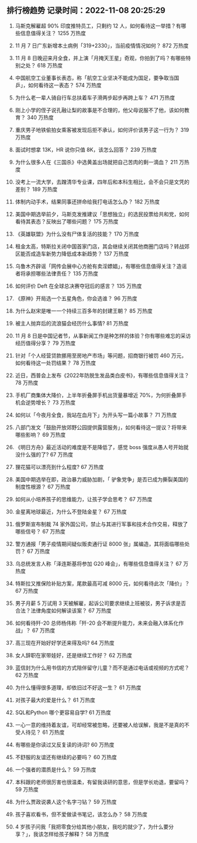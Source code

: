 
## 排行榜趋势 记录时间：2022-11-08 20:25:29
  
  1. 马斯克解雇超 90% 印度推特员工，只剩约 12 人，如何看待这一举措？有哪些信息值得关注？ 1255 万热度
    
  2. 11 月 7 日广东新增本土病例「319+2330」，当前疫情情况如何？ 872 万热度
    
  3. 11 月 8 日晚迎来月全食，并上演「月掩天王星」奇观，你拍到了吗？有哪些特别之处？ 618 万热度
    
  4. 中国航空工业董事长表态，称「航空工业坚决不能成为国足，要争取当国乒」，如何看待这一表态？ 574 万热度
    
  5. 为什么老一辈人骑自行车总扶着车子滑两步起步再跨上车？ 471 万热度
    
  6. 刚上小学的侄子说孔融让梨的故事是不合理的，他父母说服不了他，该如何教育？ 340 万热度
    
  7. 重庆男子地铁偷拍女乘客被发现后拒不承认，如何评价该男子这一行为？ 319 万热度
    
  8. 面试时想拿 13K，HR 说你只值 8K，该怎么回答？ 239 万热度
    
  9. 为什么很多人在《三国杀》中选黄盖出场就把自己苦肉的剩一滴血？ 211 万热度
    
  10. 没考上一流大学，去蹭清华专业课，四年后和本科生相比，会不会只是文凭的差别？ 189 万热度
    
  11. 体制内动手术，结果同事还拼命给我打电话怎么办？ 182 万热度
    
  12. 美国中期选举前夕，马斯克发推建议「思想独立」的选民投票给共和党，如何看待其表态？反映出了哪些问题？ 175 万热度
    
  13. 《英雄联盟》为什么没有尸体复活的技能？ 170 万热度
    
  14. 租金太高，特斯拉关闭中国首家门店，其会继续关闭其他商圈门店吗？转战郊区能否成造车新势力降低成本新趋势？ 137 万热度
    
  15. 乌鲁木齐辟谣「网传会展中心方舱有卖淫嫖娼」，有哪些信息值得关注？造谣者将承担哪些法律责任？ 135 万热度
    
  16. 如何评价 Deft 在全球总决赛夺冠后的感言？ 135 万热度
    
  17. 《原神》开局选一个五星角色，你会选谁？ 96 万热度
    
  18. 为什么赵宋是唯一一个持续三百多年的封建王朝？ 85 万热度
    
  19. 被主人抛弃后的流浪猫会经历什么事情? 81 万热度
    
  20. 11 月 8 日是中国记者节，从事新闻工作是种怎样的体验？你有哪些难忘的采访经历值得分享？ 79 万热度
    
  21. 针对「个人经营贷款挪用至房地产市场」等问题，招商银行被罚 460 万元，如何看待这一处罚结果？ 78 万热度
    
  22. 近日，西普会上发布《2022年防脱生发品类白皮书》，有哪些信息值得关注？ 78 万热度
    
  23. 手机厂商集体大降价，上半年折叠屏手机出货量暴增近 70%，为何折叠屏手机会逆势增长？ 73 万热度
    
  24. 如何以「今夜月全食，我站在血月下」为开头写一篇小故事？ 71 万热度
    
  25. 八部门发文「鼓励开放郊野公园提供露营服务」，如何看待这一提议？将带来哪些影响？ 69 万热度
    
  26. 《明日方舟》最近活动的难度是不是降低了，感觉 boss 强度从愚人号开始就没什么强的了? 67 万热度
    
  27. 狸花猫可以漂亮到什么程度? 67 万热度
    
  28. 美国中期选举在即，政治暴力威胁加剧，「 驴象党争」是否已成为撕裂美国的制度性根源？ 67 万热度
    
  29. 如何从小培养孩子的思维能力，让孩子学会思考？ 67 万热度
    
  30. 金星离地球最近，为什么不登陆金星？ 67 万热度
    
  31. 俄罗斯宣布制裁 74 家外国公司，禁止与其进行军事和技术合作交易，释放了哪些信号？ 67 万热度
    
  32. 警方通报「男子疫情期间疑似贩卖通行证 8000 张」属编造，其将面临哪些处罚？ 67 万热度
    
  33. 乌总统发言人称「泽连斯基将参加 G20 峰会」，有哪些信息值得关注？ 67 万热度
    
  34. 特斯拉又推保险补贴方案，尾款最高可减 8000 元，如何看待此次「降价」？ 67 万热度
    
  35. 男子月薪 5 万试用 3 天被解雇，起诉公司要求继续上班被驳，男子诉求是否合法？法律角度如何解读该案？ 67 万热度
    
  36. 如何看待歼-20 总师杨伟称「歼-20 会不断提升能力，未来会融入体系化作战」？ 67 万热度
    
  37. 高三现在开始好好学还来得及吗? 64 万热度
    
  38. 女人辞职在家带娃好，还是继续工作好？ 62 万热度
    
  39. 蓝信封为什么用书信的方式陪伴留守儿童？而不是通过电话或视频的方式呢？ 62 万热度
    
  40. 为什么懂得很多道理，却依旧过不好这一生？ 61 万热度
    
  41. 对孩子最大的爱是什么？ 61 万热度
    
  42. SQL和Python 哪个更容易自学? 61 万热度
    
  43. 一心一意的维持着友谊，可却经常被忽略，还要被人给误解，我是不是真的不受人待见？ 61 万热度
    
  44. 有哪些是你读过又反复读的诗词? 60 万热度
    
  45. 不舒服的友谊还有继续的必要吗？ 60 万热度
    
  46. 一个强者的潜质是什么？ 59 万热度
    
  47. 本科跟的老师很厉害也很温柔，有留我读研的意思，但是学长劝退，要留吗？ 59 万热度
    
  48. 为什么贾政说袭人这个名字刁钻？ 59 万热度
    
  49. 孩子喜欢看书，但不爱做读书笔记，该怎么办？ 58 万热度
    
  50. 4 岁孩子问我「我把零食分给其他小朋友，我吃的就少了，为什么要分享？」，我该怎样给孩子解释？ 58 万热度
    